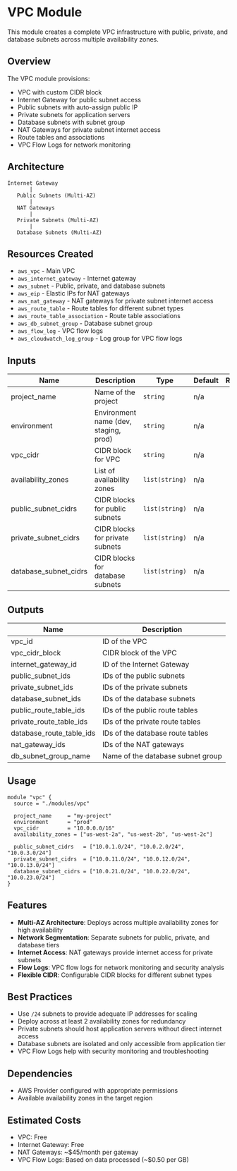 # VPC Module

This module creates a complete VPC infrastructure with public, private, and database subnets across multiple availability zones.

## Overview

The VPC module provisions:
- VPC with custom CIDR block
- Internet Gateway for public subnet access
- Public subnets with auto-assign public IP
- Private subnets for application servers
- Database subnets with subnet group
- NAT Gateways for private subnet internet access
- Route tables and associations
- VPC Flow Logs for network monitoring

## Architecture

```
Internet Gateway
       |
   Public Subnets (Multi-AZ)
       |
   NAT Gateways
       |
   Private Subnets (Multi-AZ)
       |
   Database Subnets (Multi-AZ)
```

## Resources Created

- `aws_vpc` - Main VPC
- `aws_internet_gateway` - Internet gateway
- `aws_subnet` - Public, private, and database subnets
- `aws_eip` - Elastic IPs for NAT gateways
- `aws_nat_gateway` - NAT gateways for private subnet internet access
- `aws_route_table` - Route tables for different subnet types
- `aws_route_table_association` - Route table associations
- `aws_db_subnet_group` - Database subnet group
- `aws_flow_log` - VPC flow logs
- `aws_cloudwatch_log_group` - Log group for VPC flow logs

## Inputs

| Name | Description | Type | Default | Required |
|------|-------------|------|---------|:--------:|
| project_name | Name of the project | `string` | n/a | yes |
| environment | Environment name (dev, staging, prod) | `string` | n/a | yes |
| vpc_cidr | CIDR block for VPC | `string` | n/a | yes |
| availability_zones | List of availability zones | `list(string)` | n/a | yes |
| public_subnet_cidrs | CIDR blocks for public subnets | `list(string)` | n/a | yes |
| private_subnet_cidrs | CIDR blocks for private subnets | `list(string)` | n/a | yes |
| database_subnet_cidrs | CIDR blocks for database subnets | `list(string)` | n/a | yes |

## Outputs

| Name | Description |
|------|-------------|
| vpc_id | ID of the VPC |
| vpc_cidr_block | CIDR block of the VPC |
| internet_gateway_id | ID of the Internet Gateway |
| public_subnet_ids | IDs of the public subnets |
| private_subnet_ids | IDs of the private subnets |
| database_subnet_ids | IDs of the database subnets |
| public_route_table_ids | IDs of the public route tables |
| private_route_table_ids | IDs of the private route tables |
| database_route_table_ids | IDs of the database route tables |
| nat_gateway_ids | IDs of the NAT gateways |
| db_subnet_group_name | Name of the database subnet group |

## Usage

```hcl
module "vpc" {
  source = "./modules/vpc"

  project_name     = "my-project"
  environment      = "prod"
  vpc_cidr         = "10.0.0.0/16"
  availability_zones = ["us-west-2a", "us-west-2b", "us-west-2c"]
  
  public_subnet_cidrs   = ["10.0.1.0/24", "10.0.2.0/24", "10.0.3.0/24"]
  private_subnet_cidrs  = ["10.0.11.0/24", "10.0.12.0/24", "10.0.13.0/24"]
  database_subnet_cidrs = ["10.0.21.0/24", "10.0.22.0/24", "10.0.23.0/24"]
}
```

## Features

- **Multi-AZ Architecture**: Deploys across multiple availability zones for high availability
- **Network Segmentation**: Separate subnets for public, private, and database tiers
- **Internet Access**: NAT gateways provide internet access for private subnets
- **Flow Logs**: VPC flow logs for network monitoring and security analysis
- **Flexible CIDR**: Configurable CIDR blocks for different subnet types

## Best Practices

- Use `/24` subnets to provide adequate IP addresses for scaling
- Deploy across at least 2 availability zones for redundancy
- Private subnets should host application servers without direct internet access
- Database subnets are isolated and only accessible from application tier
- VPC Flow Logs help with security monitoring and troubleshooting

## Dependencies

- AWS Provider configured with appropriate permissions
- Available availability zones in the target region

## Estimated Costs

- VPC: Free
- Internet Gateway: Free
- NAT Gateways: ~$45/month per gateway
- VPC Flow Logs: Based on data processed (~$0.50 per GB)
